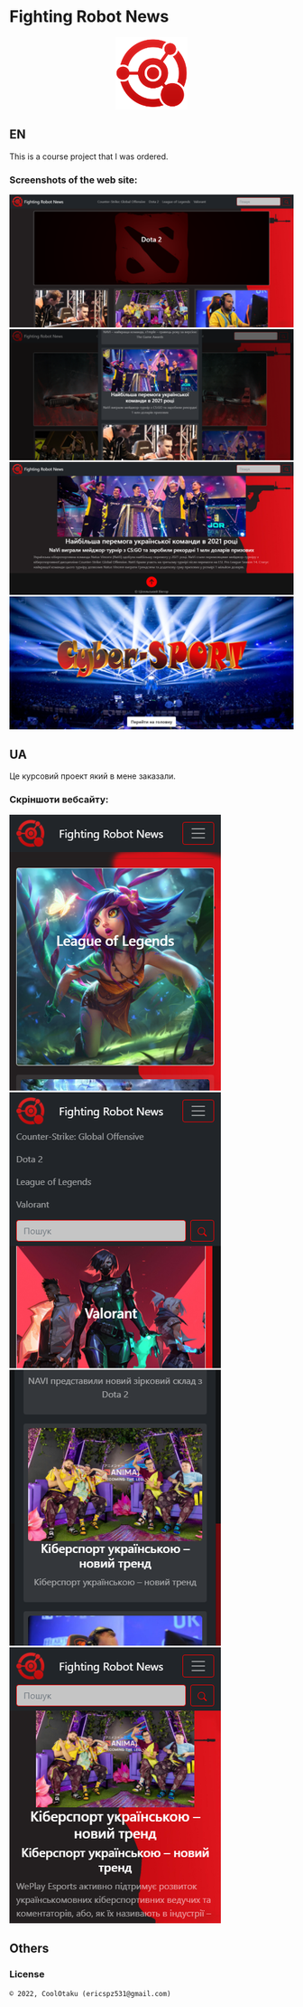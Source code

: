# Fighting Robot News

<p align="center"><img width="128" height="128" src="assets/img/logo.png" /></p>

## EN

This is a course project that I was ordered.

### Screenshots of the web site:

<p>
  <img src="screens/s1.png" height="20%"/>
  <img src="screens/s2.png" height="20%"/>
  <img src="screens/s3.png" height="20%"/>
  <img src="screens/s4.png" height="20%"/>
</p>

## UA

Це курсовий проект який в мене заказали.

### Скріншоти вебсайту:

<p>
  <img src="screens/sm1.png" height="20%"/>
  <img src="screens/sm2.png" height="20%"/>
  <img src="screens/sm3.png" height="20%"/>
  <img src="screens/sm4.png" height="20%"/>
</p>

## Others

### License

```
© 2022, CoolOtaku (ericspz531@gmail.com)
```

